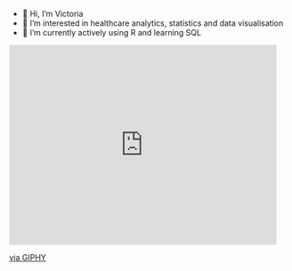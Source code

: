 - 👋 Hi, I’m Victoria
- 👀 I’m interested in healthcare analytics, statistics and data visualisation 
- 🌱 I’m currently actively using R and learning SQL

<!---
vikachooo/vikachooo is a ✨ special ✨ repository because its `README.md` (this file) appears on your GitHub profile.
You can click the Preview link to take a look at your changes.
--->

<iframe src="https://giphy.com/embed/l0HlLMeBgzK2UuHVS" width="480" height="360" frameBorder="0" class="giphy-embed" allowFullScreen></iframe><p><a href="https://giphy.com/gifs/pokemon-pikachu-after-effects-l0HlLMeBgzK2UuHVS">via GIPHY</a></p> 
